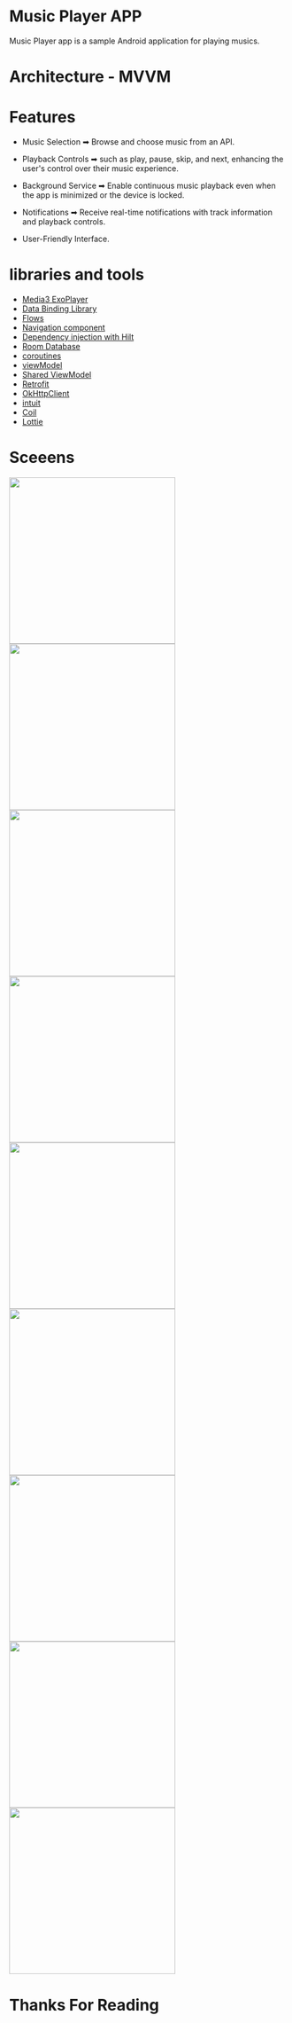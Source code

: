 # Music Player APP 

Music Player app is a sample Android application for playing musics.

# Architecture - MVVM 
 
# Features 

- Music Selection ➡ Browse and choose music from an API.
 
- Playback Controls ➡ such as play, pause, skip, and next, enhancing the user's control over their music experience.
 
- Background Service ➡ Enable continuous music playback even when the app is minimized or the device is locked.
 
- Notifications ➡ Receive real-time notifications with track information and playback controls.
  
- User-Friendly Interface.
  
#  libraries and tools

- [Media3 ExoPlayer](https://developer.android.com/guide/topics/media/exoplayer)
- [Data Binding Library](https://developer.android.com/topic/libraries/data-binding)
- [Flows](https://developer.android.com/kotlin/flow)
- [Navigation component](https://developer.android.com/guide/navigation/get-started)
- [Dependency injection with Hilt](https://developer.android.com/training/dependency-injection/hilt-android)
- [Room Database](https://developer.android.com/jetpack/androidx/releases/room)
- [coroutines](https://developer.android.com/kotlin/coroutines)
- [viewModel](https://developer.android.com/topic/libraries/architecture/viewmodel)
- [Shared ViewModel](https://developer.android.com/codelabs/basic-android-kotlin-training-shared-viewmodel#0)
- [Retrofit](https://square.github.io/retrofit/)
- [OkHttpClient](https://square.github.io/okhttp/)
- [intuit](https://github.com/intuit/sdp)
- [Coil](https://coil-kt.github.io/coil/)
- [Lottie](https://github.com/airbnb/lottie-android)
 
# Sceeens

<div>
 <img src ="https://github.com/3slam/Music_Player_APP/assets/82102228/88c86560-a7ae-46c0-94b6-a0849bcc8007.jpg" width="300" hight="400">
 <img src ="https://github.com/3slam/Music_Player_APP/assets/82102228/b91df45a-0dca-4448-a463-3819e6d9732c.jpg" width="300" hight="400" >
 <img src ="https://github.com/3slam/Music_Player_APP/assets/82102228/d570c869-3810-4e0d-a6fe-5614e821e722.jpg" width="300" hight="400" >
</div>

<div>
 <img src ="https://github.com/3slam/Music_Player_APP/assets/82102228/d50c5202-e2b1-4738-bd9f-ebfa18ec3b76.jpg" width="300" hight="400">
 <img src ="https://github.com/3slam/Music_Player_APP/assets/82102228/2f4dcece-0405-4950-bd94-4eef236f0c59.jpg" width="300" hight="400" >
 <img src ="https://github.com/3slam/Music_Player_APP/assets/82102228/9b7847e7-6aa4-45eb-af6d-d8ce609951fe.jpg" width="300" hight="400" >
</div>

 <div>
 <img src ="https://github.com/3slam/Music_Player_APP/assets/82102228/696d29b8-8964-4453-b505-1c3c4d7f8e44.jpg" width="300" hight="400">
 <img src ="https://github.com/3slam/Music_Player_APP/assets/82102228/e6d99b99-a3a5-4423-ac98-7befb9b25752.jpg" width="300" hight="400" >
 <img src ="https://github.com/3slam/Music_Player_APP/assets/82102228/abfbbd5a-79fc-4c8f-a17a-a18013fca9b3.jpg" width="300" hight="400" >
</div>
 
# Thanks For Reading
